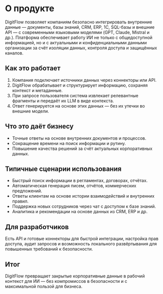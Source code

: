 # О продукте

DigitFlow позволяет компаниям безопасно интегрировать внутренние данные — документы, базы знаний, CRM, ERP, 1С, SQL-базы и внешние API — с современными языковыми моделями (GPT, Claude, Mistral и др.). Платформа обеспечивает работу ИИ не только с общедоступной информацией, но и с актуальными и конфиденциальными данными организации за счёт изоляции данных, контроля доступа и защищённых каналов.

## Как это работает
1. Компания подключает источники данных через коннекторы или API.
2. DigitFlow обрабатывает и структурирует информацию, сохраняя контекст и метаданные.
3. При запросе пользователя система извлекает релевантные фрагменты и передаёт их LLM в виде контекста.
4. Ответ генерируется на основе этих данных — без их утечки во внешние модели.

## Что это даёт бизнесу
- Точные ответы на основе внутренних документов и процессов.
- Сокращение времени на поиск информации и рутину.
- Повышение качества решений за счёт актуальных корпоративных данных.

## Типичные сценарии использования
- Быстрый поиск информации в регламентах, договорах, отчётах.
- Автоматическая генерация писем, отчётов, коммерческих предложений.
- Ответы клиентам на основе истории взаимодействий и внутренних правил.
- Поддержка новых сотрудников через чат с доступом к базе знаний.
- Аналитика и рекомендации на основе данных из CRM, ERP и др.

## Для разработчиков
Есть API и готовые коннекторы для быстрой интеграции, настройка прав доступа, аудит запросов и возможность локального развёртывания для повышенных требований к безопасности.

## Итог
DigitFlow превращает закрытые корпоративные данные в рабочий контекст для ИИ — без компромиссов в безопасности и с максимальной пользой для бизнеса.